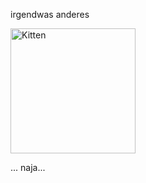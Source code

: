 irgendwas anderes

<img src="https://raw.github.com/hertsch/md_test/master/Media/kitten.jpg" width="200" alt="Kitten" />

... naja...